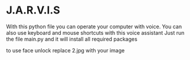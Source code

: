 # J.A.R.V.I.S
With this python file you can operate your computer with voice.
You can also use keyboard and mouse shortcuts with this voice assistant
Just run the file main.py and it will install all required packages 

to use face unlock replace 2.jpg with your image
